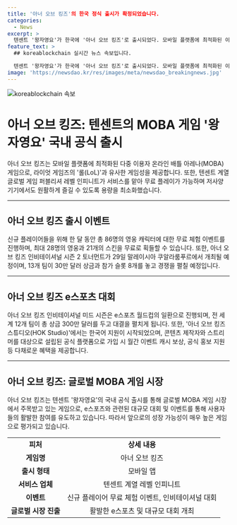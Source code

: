 ```yaml
---
title: '아너 오브 킹즈'의 한국 정식 출시가 확정되었습니다.
categories:
  - News
excerpt: >
  텐센트 '왕자영요'가 한국에 '아너 오브 킹즈'로 출시되었다. 모바일 플랫폼에 최적화된 이 게임은 무료로 플레이 가능하고 저사양 기기에서도 원활한 즐김을 제공한다. 글로벌 게임 퍼블리셔 레벨 인피니트가 서비스를 맡았으며, 신규 플레이어들을 위한 이벤트도 진행 중이다. 또한, '아너 오브 킹즈' 인비테이셔널 시즌 2 토너먼트가 29일 말레이시아에서 열리며 상금과 참가 슬롯을 놓고 경쟁이 예정되어 있으며, 전 세계 12개 팀이 참가하는 e스포츠 월드컵의 일환으로 진행된다. 한국어 지원을 시작한 '아너 오브 킹즈 스튜디오'는 크리에이터를 모집하고 있으며 가입 시 혜택도 다수 제공된다.
feature_text: >
  ## koreablockchain 실시간 뉴스 속보입니다.

  텐센트 '왕자영요'가 한국에 '아너 오브 킹즈'로 출시되었다. 모바일 플랫폼에 최적화된 이 게임은 무료로 플레이 가능하고 저사양 기기에서도 원활한 즐김을 제공한다. 글로벌 게임 퍼블리셔 레벨 인피니트가 서비스를 맡았으며, 신규 플레이어들을 위한 이벤트도 진행 중이다. 또한, '아너 오브 킹즈' 인비테이셔널 시즌 2 토너먼트가 29일 말레이시아에서 열리며 상금과 참가 슬롯을 놓고 경쟁이 예정되어 있으며, 전 세계 12개 팀이 참가하는 e스포츠 월드컵의 일환으로 진행된다. 한국어 지원을 시작한 '아너 오브 킹즈 스튜디오'는 크리에이터를 모집하고 있으며 가입 시 혜택도 다수 제공된다.
image: 'https://newsdao.kr/res/images/meta/newsdao_breakingnews.jpg'
---
```


<p><img src="https://newsdao.kr/res/images/meta/newsdao_breakingnews.jpg" alt="koreablockchain 속보" /></p>

<h1>아너 오브 킹즈: 텐센트의 MOBA 게임 '왕자영요' 국내 공식 출시</h1>

<p data-ke-size="size16">아너 오브 킹즈는 모바일 플랫폼에 최적화된 다중 이용자 온라인 배틀 아레나(MOBA) 게임으로, 라이엇 게임즈의 '롤(LoL)'과 유사한 게임성을 제공합니다. 또한, 텐센트 계열 글로벌 게임 퍼블리셔 레벨 인피니트가 서비스를 맡아 무료 플레이가 가능하며 저사양 기기에서도 원활하게 즐길 수 있도록 용량을 최소화했습니다.</p>

<hr>

<h2 data-ke-size="size26">아너 오브 킹즈 출시 이벤트</h2>

<p data-ke-size="size16">신규 플레이어들을 위해 한 달 동안 총 86명의 영웅 캐릭터에 대한 무료 체험 이벤트를 진행하며, 최대 28명의 영웅과 21개의 스킨을 무료로 획들할 수 있습니다. 또한, 아너 오브 킹즈 인비테이셔널 시즌 2 토너먼트가 29일 말레이시아 쿠알라룸푸르에서 개최될 예정이며, 13개 팀이 30만 달러 상금과 참가 슬롯 8개를 놓고 경쟁을 펼칠 예정입니다.</p>

<hr>

<h2 data-ke-size="size26">아너 오브 킹즈 e스포츠 대회</h2>

<p data-ke-size="size16">아너 오브 킹즈 인비테이셔널 미드 시즌은 e스포츠 월드컵의 일환으로 진행되며, 전 세계 12개 팀이 총 상금 300만 달러를 두고 대결을 펼치게 됩니다. 또한, '아너 오브 킹즈 스튜디오(HOK Studio)'에서는 한국어 지원이 시작되었으며, 콘텐츠 제작자와 스트리머를 대상으로 설립된 공식 플랫폼으로 가입 시 월간 이벤트 캐시 보상, 공식 홍보 지원 등 다채로운 혜택을 제공합니다.</p>

<hr>

<h2 data-ke-size="size26">아너 오브 킹즈: 글로벌 MOBA 게임 시장</h2>

<p data-ke-size="size16">아너 오브 킹즈는 텐센트 '왕자영요'의 국내 공식 출시를 통해 글로벌 MOBA 게임 시장에서 주목받고 있는 게임으로, e스포츠와 관련된 대규모 대회 및 이벤트를 통해 사용자들의 활발한 참여를 유도하고 있습니다. 따라서 앞으로의 성장 가능성이 매우 높은 게임으로 평가되고 있습니다.</p>

<table>
<tbody>
<tr>
<td style="text-align: center; height: 17px;"><b>피처</b></td>
<td style="text-align: center; height: 17px;"><b>상세 내용</b></td>
</tr>
<tr>
<td style="text-align: center; height: 17px;"><b>게임명</b></td>
<td style="text-align: center; height: 17px;">아너 오브 킹즈</td>
</tr>
<tr>
<td style="text-align: center; height: 17px;"><b>출시 형태</b></td>
<td style="text-align: center; height: 17px;">모바일 앱</td>
</tr>
<tr>
<td style="text-align: center; height: 17px;"><b>서비스 업체</b></td>
<td style="text-align: center; height: 17px;">텐센트 계열 레벨 인피니트</td>
</tr>
<tr>
<td style="text-align: center; height: 17px;"><b>이벤트</b></td>
<td style="text-align: center; height: 17px;">신규 플레이어 무료 체험 이벤트, 인비테이셔널 대회</td>
</tr>
<tr>
<td style="text-align: center; height: 17px;"><b>글로벌 시장 진출</b></td>
<td style="text-align: center; height: 17px;">활발한 e스포츠 및 대규모 대회 개최</td>
</tr>
</tbody>
</table>

<p data-ke-size="size16">&nbsp;</p>

